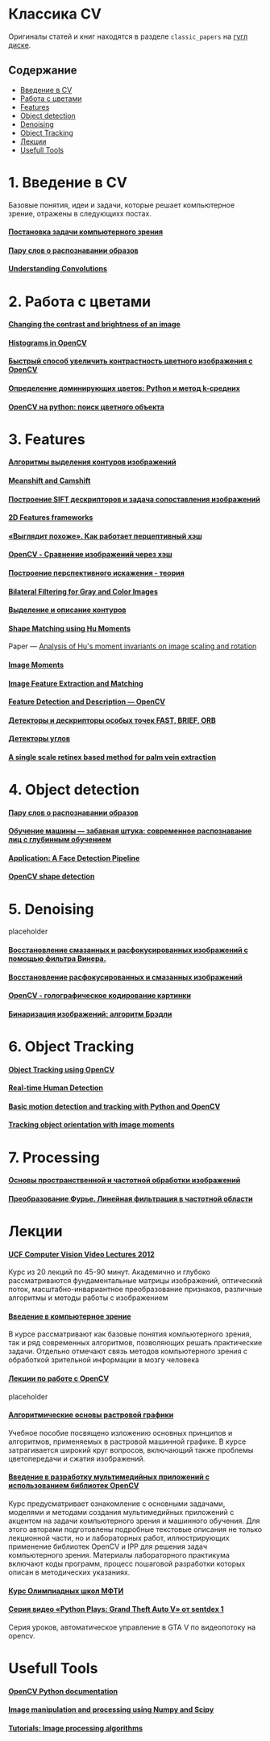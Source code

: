# Классика CV

Оригиналы статей и книг находятся в разделе ```classic_papers``` на [гугл диске](https://drive.google.com/drive/u/1/folders/1KuU9N9RAQjvAJnYnVIWo1lSk8Nejttjc).

## Содержание
* [Введение в CV](#overview)
* [Работа с цветами](#colors)
* [Features](#features)
* [Object detection](#detection)
* [Denoising](#denoising)
* [Object Tracking](#tracking)
* [Лекции](#lectures)
* [Usefull Tools](#tools)



# 1. Введение в CV <a class="anchor" id="overview"></a>

Базовые понятия, идеи и задачи, которые решает компьютерное зрение, отражены в следующихх постах.

#### [Постановка задачи компьютерного зрения](https://habr.com/ru/post/274725/)

#### [Пару слов о распознавании образов](https://habr.com/ru/post/208090/)

#### [Understanding Convolutions](http://colah.github.io/posts/2014-07-Understanding-Convolutions/)


# 2. Работа с цветами <a class="anchor" id="colors"></a>

#### [Changing the contrast and brightness of an image](https://docs.opencv.org/3.4/d3/dc1/tutorial_basic_linear_transform.html)

#### [Histograms in OpenCV](https://docs.opencv.org/3.1.0/de/db2/tutorial_py_table_of_contents_histograms.html)

#### [Быстрый способ увеличить контрастность цветного изображения с OpenCV](http://qaru.site/questions/608223/whats-the-fastest-way-to-increase-color-image-contrast-with-opencv-in-python-cv2)

#### [Определение доминирующих цветов: Python и метод k-средних](https://habr.com/ru/post/156045/)

#### [OpenCV на python: поиск цветного объекта](https://robotclass.ru/tutorials/opencv-moments-color-object-search/)



# 3. Features <a class="anchor" id="features"></a>

#### [Алгоритмы выделения контуров изображений](https://habr.com/ru/post/114452/)

#### [Meanshift and Camshift](https://docs.opencv.org/3.2.0/db/df8/tutorial_py_meanshift.html)

#### [Построение SIFT дескрипторов и задача сопоставления изображений](https://habr.com/ru/post/106302/)

#### [2D Features frameworks](https://docs.opencv.org/3.4/d9/d97/tutorial_table_of_content_features2d.html)

#### [«Выглядит похоже». Как работает перцептивный хэш](https://habr.com/ru/post/120562/)

#### [OpenCV - Сравнение изображений через хэш](http://robocraft.ru/blog/computervision/537.html)

#### [Построение перспективного искажения - теория](https://habr.com/ru/post/248611/)

#### [Bilateral Filtering for Gray and Color Images](http://homepages.inf.ed.ac.uk/rbf/CVonline/LOCAL_COPIES/MANDUCHI1/Bilateral_Filtering.html#Introduction)

#### [Выделение и описание контуров](http://wiki.technicalvision.ru/index.php/%D0%92%D1%8B%D0%B4%D0%B5%D0%BB%D0%B5%D0%BD%D0%B8%D0%B5_%D0%B8_%D0%BE%D0%BF%D0%B8%D1%81%D0%B0%D0%BD%D0%B8%D0%B5_%D0%BA%D0%BE%D0%BD%D1%82%D1%83%D1%80%D0%BE%D0%B2)

#### [Shape Matching using Hu Moments](https://www.learnopencv.com/shape-matching-using-hu-moments-c-python/)

 Paper — [Analysis of Hu's moment invariants on image scaling and rotation](https://www.researchgate.net/publication/224146066_Analysis_of_Hu's_moment_invariants_on_image_scaling_and_rotation)

#### [Image Moments](http://aishack.in/tutorials/image-moments/)

#### [Image Feature Extraction and Matching](https://www.kaggle.com/wesamelshamy/tutorial-image-feature-extraction-and-matching)

#### [Feature Detection and Description — OpenCV](https://docs.opencv.org/3.0-beta/doc/py_tutorials/py_feature2d/py_table_of_contents_feature2d/py_table_of_contents_feature2d.html)

#### [Детекторы и дескрипторы особых точек FAST, BRIEF, ORB](https://habr.com/ru/post/414459/)

#### [Детекторы углов](https://habr.com/ru/post/244541/)

#### [A single scale retinex based method for palm vein extraction](https://arxiv.org/abs/1605.08154)


# 4. Object detection <a class="anchor" id="detection"></a>

#### [Пару слов о распознавании образов](https://habr.com/ru/post/208090/)

#### [Обучение машины — забавная штука: современное распознавание лиц с глубинным обучением](https://habr.com/ru/post/306568/)

#### [Application: A Face Detection Pipeline](https://jakevdp.github.io/PythonDataScienceHandbook/05.14-image-features.html)

#### [OpenCV shape detection](https://www.pyimagesearch.com/2016/02/08/opencv-shape-detection/)


# 5. Denoising <a class="anchor" id="denoising"></a>
placeholder

#### [Восстановление смазанных и расфокусированных изображений с помощью фильтра Винера.](https://habr.com/ru/post/424987/)

#### [Восстановление расфокусированных и смазанных изображений](https://habr.com/ru/post/136853/)

#### [OpenCV - голографическое кодирование картинки](http://robocraft.ru/blog/computervision/549.html)

#### [Бинаризация изображений: алгоритм Брэдли](https://habr.com/ru/post/278435/)


# 6. Object Tracking <a class="anchor" id="tracking"></a>

#### [Object Tracking using OpenCV](https://www.learnopencv.com/object-tracking-using-opencv-cpp-python/)

#### [Real-time Human Detection](https://medium.com/@madhawavidanapathirana/https-medium-com-madhawavidanapathirana-real-time-human-detection-in-computer-vision-part-1-2acb851f4e55)

#### [Basic motion detection and tracking with Python and OpenCV](https://www.pyimagesearch.com/2015/05/25/basic-motion-detection-and-tracking-with-python-and-opencv/)

#### [Tracking object orientation with image moments](http://raphael.candelier.fr/?blog=Image%20Moments)


# 7. Processing 

#### [Основы пространственной и частотной обработки изображений](https://habr.com/ru/company/yandex/blog/254249/)


#### [Преобразование Фурье. Линейная фильтрация в частотной области](http://wiki.technicalvision.ru/index.php/%D0%9F%D1%80%D0%B5%D0%BE%D0%B1%D1%80%D0%B0%D0%B7%D0%BE%D0%B2%D0%B0%D0%BD%D0%B8%D0%B5_%D0%A4%D1%83%D1%80%D1%8C%D0%B5._%D0%9B%D0%B8%D0%BD%D0%B5%D0%B9%D0%BD%D0%B0%D1%8F_%D1%84%D0%B8%D0%BB%D1%8C%D1%82%D1%80%D0%B0%D1%86%D0%B8%D1%8F_%D0%B2_%D1%87%D0%B0%D1%81%D1%82%D0%BE%D1%82%D0%BD%D0%BE%D0%B9_%D0%BE%D0%B1%D0%BB%D0%B0%D1%81%D1%82%D0%B8)



# Лекции <a class="anchor" id="lectures"></a>

#### [UCF Computer Vision Video Lectures 2012](https://www.youtube.com/playlist?list=PLd3hlSJsX_Imk_BPmB_H3AQjFKZS9XgZm)

Курс из 20 лекций по 45-90 минут. Академично и глубоко рассматриваются фундаментальные матрицы изображений, оптический поток, масштабно-инвариантное преобразование признаков, различные алгоритмы и методы работы с изображением

#### [Введение в компьютерное зрение](https://www.lektorium.tv/course/22847)

В курсе рассматривают как базовые понятия компьютерного зрения, так и ряд современных алгоритмов, позволяющих решать практические задачи. Отдельно отмечают связь методов компьютерного зрения с обработкой зрительной информации в мозгу человека

#### [Лекции по работе с OpenCV](https://www.lektorium.tv/speaker/2895)

placeholder

#### [Алгоритмические основы растровой графики](https://www.intuit.ru/studies/professional_skill_improvements/1281/courses/163/info)

Учебное пособие посвящено изложению основных принципов и алгоритмов, применяемых в растровой машинной графике.
В курсе затрагивается широкий круг вопросов, включающий также проблемы цветопередачи и сжатия изображений.

#### [Введение в разработку мультимедийных приложений с использованием библиотек OpenCV](https://www.intuit.ru/studies/professional_skill_improvements/11289/courses/1105/info)

Курс предусматривает ознакомление с основными задачами, моделями и методами создания мультимедийных приложений с акцентом на задачи компьютерного зрения и машинного обучения.
Для этого авторами подготовлены подробные текстовые описания не только лекционной части, но и лабораторных работ, иллюстрирующих применение библиотек OpenCV и IPP для решения задач компьютерного зрения. Материалы лабораторного практикума включают коды программ, процесс пошаговой разработки которых описан в методических указаниях.


#### [Курс Олимпиадных школ МФТИ](https://github.com/ml-dafe/cv_mipt_olymp_school)

#### [Серия видео «Python Plays: Grand Theft Auto V» от sentdex 1](https://vk.com/proglib/computer_vision?w=wall-54530371_119956)

Серия уроков, автоматическое управление в GTA V по видеопотоку на opencv.


# Usefull Tools <a class="anchor" id="tools"></a>

#### [OpenCV Python documentation](https://docs.opencv.org/3.0-beta/index.html)

#### [Image manipulation and processing using Numpy and Scipy](http://scipy-lectures.org/advanced/image_processing/)

#### [Tutorials: Image processing algorithms](http://aishack.in/tutorials/)


